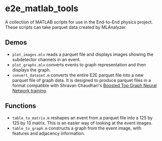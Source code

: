 # e2e_matlab_tools
A collection of MATLAB scripts for use in the End-to-End physics project.
These scripts can take parquet data created by MLAnalyzer.

## Demos
- `plot_images.mlx` reads a parquet file and displays images showing the subdetector channels in an event.
- `plot_graphs.mlx` converts events to graph representation and then displays the graph.
- `convert_dataset.m` converts the entire E2E parquet file into a new parquet file of graph data. It is designed to produce parquet files in a format compatible with Shravan Chaudhari's [Boosted Top Graph Neural Network training](https://github.com/Shra1-25/GSoC2021_BoostedTopJets/blob/main/Training/BoostedTopGNN_training.ipynb).

## Functions
- `table_to_matrix.m` reshapes an event from a parquet file into a 125 by 125 by 13 matrix. This is an easier way of looking at the event images.
- `table_to_graph.m` constructs a graph from the event image, with features and adjacency information. 
